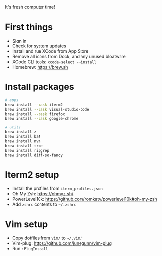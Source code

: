 It's fresh computer time!

# First things
- Sign in
- Check for system updates
- Install and run XCode from App Store
- Remove all icons from Dock, and any unused bloatware
- XCode CLI tools: `xcode-select --install`
- Homebrew: https://brew.sh

# Install packages
```sh
# apps
brew install --cask iterm2
brew install --cask visual-studio-code
brew install --cask firefox
brew install --cask google-chrome

# utils
brew install z
brew install bat
brew install nvm
brew install tree
brew install ripgrep
brew install diff-so-fancy
```

# Iterm2 setup
- Install the profiles from `iterm_profiles.json`
- Oh My Zsh: https://ohmyz.sh/
- PowerLevel10k: https://github.com/romkatv/powerlevel10k#oh-my-zsh
- Add `zshrc` contents to `~/.zshrc`

# Vim setup
- Copy dotfiles from `vim/` to `~/.vim/`
- Vim-plug: https://github.com/junegunn/vim-plug
- Run `:PlugInstall`
